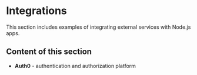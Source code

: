 # Integrations

This section includes examples of integrating external services with Node.js apps.

## Content of this section

- **Auth0** - authentication and authorization platform
